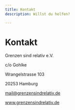 ```yaml
---
title: Kontakt
description: Willst du helfen?

---
```

# Kontakt

Grenzen sind relativ e.V.

c/o Gohlke

Wrangelstrasse 103

20253 Hamburg

mail@grenzensindrelativ.de 

www.grenzensindrelativ.de